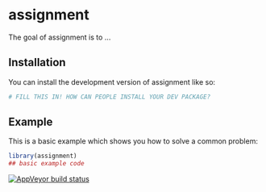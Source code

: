 
# assignment

The goal of assignment is to ...

## Installation

You can install the development version of assignment like so:

``` r
# FILL THIS IN! HOW CAN PEOPLE INSTALL YOUR DEV PACKAGE?
```

## Example

This is a basic example which shows you how to solve a common problem:

``` r
library(assignment)
## basic example code
```
<!-- badges: start -->
  [![AppVeyor build status](https://ci.appveyor.com/api/projects/status/github/datakilimba/assignment?branch=master&svg=true)](https://ci.appveyor.com/project/datakilimba/assignment)
  <!-- badges: end -->
